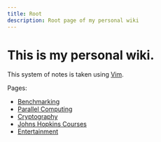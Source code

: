 ```yaml
---
title: Root
description: Root page of my personal wiki
---
```


# This is my personal wiki.

This system of notes is taken using [Vim](VIM.md).

Pages:
- [Benchmarking](BENCHMARKING.md)
- [Parallel Computing](PARALLEL_COMPUTING.md)
- [Cryptography](CRYPTOGRAPHY.md)
- [Johns Hopkins Courses](JHU_COURSES.md)
- [Entertainment](ENTERTAINMENT.md)


